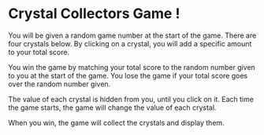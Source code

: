 # Crystal Collectors Game !

You will be given a random game number at the start of the game.
There are four crystals below. By clicking on a crystal, you will
add a specific amount to your total score.

You win the game by matching your total score to the random number
given to you at the start of the game. You lose the game if your total
score goes over the random number given.

The value of each crystal is hidden from you, until you click on it.
Each time the game starts, the game will change the value of each crystal.

When you win, the game will collect the crystals and display them.
